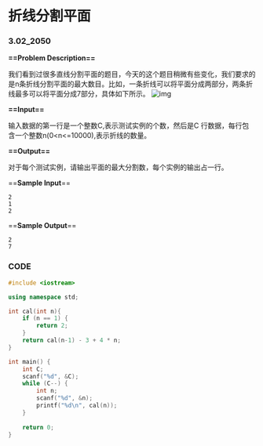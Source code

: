 # 折线分割平面

### 3.02_2050

**==Problem Description==**

我们看到过很多直线分割平面的题目，今天的这个题目稍微有些变化，我们要求的是n条折线分割平面的最大数目。比如，一条折线可以将平面分成两部分，两条折线最多可以将平面分成7部分，具体如下所示。
![img](http://acm.hdu.edu.cn/data/images/C40-1008-1.jpg)

**==Input==**

输入数据的第一行是一个整数C,表示测试实例的个数，然后是C 行数据，每行包含一个整数n(0<n<=10000),表示折线的数量。

**==Output==**

对于每个测试实例，请输出平面的最大分割数，每个实例的输出占一行。

==**Sample Input**==

```
2
1
2
```

==**Sample Output**==

```
2
7
```



### CODE

```cpp
#include <iostream>

using namespace std;

int cal(int n){
    if (n == 1) {
        return 2;
    }
    return cal(n-1) - 3 + 4 * n;
}

int main() {
    int C;
    scanf("%d", &C);
    while (C--) {
        int n;
        scanf("%d", &n);
        printf("%d\n", cal(n));
    }
    
    return 0;
}
```

